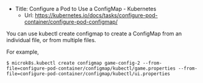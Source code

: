 - Title: Configure a Pod to Use a ConfigMap - Kubernetes
  - Url: https://kubernetes.io/docs/tasks/configure-pod-container/configure-pod-configmap/

You can use kubectl create configmap to create a ConfigMap from an individual file, or from multiple files.

For example,

```
$ microk8s.kubectl create configmap game-config-2 --from-file=configure-pod-container/configmap/kubectl/game.properties --from-file=configure-pod-container/configmap/kubectl/ui.properties
```
